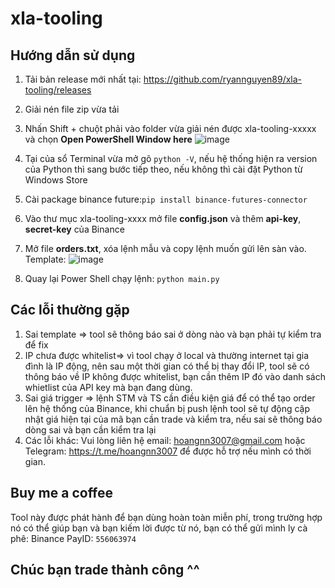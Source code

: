 # xla-tooling
## Hướng dẫn sử dụng
1. Tải bản release mới nhất tại: https://github.com/ryannguyen89/xla-tooling/releases
2. Giải nén file zip vừa tải
3. Nhấn Shift + chuột phải vào folder vừa giải nén được xla-tooling-xxxxx và chọn **Open PowerShell Window here** ![image](https://github.com/ryannguyen89/xla-tooling/assets/54627199/07a74088-7798-454f-80d3-ec656825d10d)
4. Tại của sổ Terminal vừa mở gõ ```python -V```, nếu hệ thống hiện ra version của Python thì sang bước tiếp theo, nếu không thì cài đặt Python từ Windows Store
5. Cài package binance future:```pip install binance-futures-connector```
6. Vào thư mục xla-tooling-xxxx mở file **config.json** và thêm **api-key**, **secret-key** của Binance
7. Mở file **orders.txt**, xóa lệnh mẫu và copy lệnh muốn gửi lên sàn vào. Template: ![image](https://github.com/ryannguyen89/xla-tooling/assets/54627199/1a031fac-7a53-415c-bee6-a55938045d21)

8. Quay lại Power Shell chạy lệnh: `python main.py`
## Các lỗi thường gặp
1. Sai template => tool sẽ thông báo sai ở dòng nào và bạn phải tự kiểm tra để fix
2. IP chưa được whitelist=> vì tool chạy ở local và thường internet tại gia đình là IP động, nên sau một thời gian có thể bị thay đổi IP, tool sẽ có thông báo về IP không được whitelist, bạn cần thêm IP đó vào danh sách whietlist của API key mà bạn đang dùng.
3. Sai giá trigger => lệnh STM và TS cần điều kiện giá để có thể tạo order lên hệ thống của Binance, khi chuẩn bị push lệnh tool sẽ tự động cập nhật giá hiện tại của mã bạn cần trade và kiểm tra, nếu sai sẽ thông báo dòng sai và bạn cần kiểm tra lại
4. Các lỗi khác: Vui lòng liên hệ email: hoangnn3007@gmail.com hoặc Telegram: https://t.me/hoangnn3007 để được hỗ trợ nếu mình có thời gian.
## Buy me a coffee
Tool này được phát hành để bạn dùng hoàn toàn miễn phí, trong trường hợp nó có thể giúp bạn và bạn kiếm lời được từ nó, bạn có thể gửi mình ly cà phê: Binance PayID: `556063974`
## Chúc bạn trade thành công ^^
